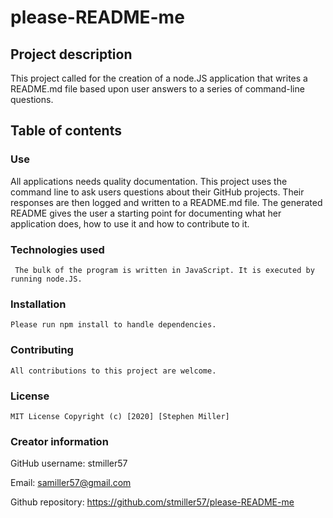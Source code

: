 # please-README-me
  ## Project description
  This project called for the creation of a node.JS application that writes a README.md file based upon user answers to a series of command-line questions. 
  ## Table of contents
  ### Use
  All applications needs quality documentation. This project uses the command line to ask users questions about their GitHub projects. Their responses are then logged and written to a README.md file. The generated README gives the user a starting point for documenting what her application does, how to use it and how to contribute to it. 
  ### Technologies used
     The bulk of the program is written in JavaScript. It is executed by running node.JS.
  ### Installation
    Please run npm install to handle dependencies.
  ### Contributing
    All contributions to this project are welcome.
  ### License
    MIT License Copyright (c) [2020] [Stephen Miller]
  ### Creator information
  GitHub username: stmiller57

  Email: samiller57@gmail.com

  Github repository:   https://github.com/stmiller57/please-README-me
  